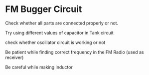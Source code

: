 # FM Bugger Circuit

Check whether all parts are connected properly or not.

Try using different values of capacitor in Tank circuit

check whether oscillator circuit is working or not

Be patient while finding correct frequency in the FM Radio (used as receiver) 

Be careful while making inductor


#